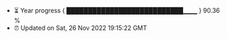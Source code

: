 - ⏳ Year progress { ███████████████████████████▁▁▁ } 90.36 %
- ⏰ Updated on Sat, 26 Nov 2022 19:15:22 GMT

